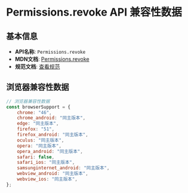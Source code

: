 # Permissions.revoke API 兼容性数据

## 基本信息

- **API名称**: `Permissions.revoke`
- **MDN文档**: [Permissions.revoke](https://developer.mozilla.org/docs/Web/API/Permissions/revoke)
- **规范文档**: [查看规范](https://wicg.github.io/permissions-revoke/#dom-permissions-revoke)

## 浏览器兼容性数据

```javascript
// 浏览器兼容性数据
const browserSupport = {
    chrome: "46",
    chrome_android: "同主版本",
    edge: "同主版本",
    firefox: "51",
    firefox_android: "同主版本",
    oculus: "同主版本",
    opera: "同主版本",
    opera_android: "同主版本",
    safari: false,
    safari_ios: "同主版本",
    samsunginternet_android: "同主版本",
    webview_android: "同主版本",
    webview_ios: "同主版本",
};

```

